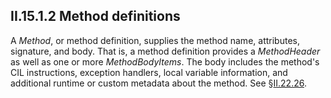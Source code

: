 ## II.15.1.2 Method definitions

A _Method_, or method definition, supplies the method name, attributes, signature, and body. That is, a method definition provides a _MethodHeader_ as well as one or more _MethodBodyItems_. The body includes the method's CIL instructions, exception handlers, local variable information, and additional runtime or custom metadata about the method. See §[II.22.26](ii.22.26-methoddef-0x06.md).
